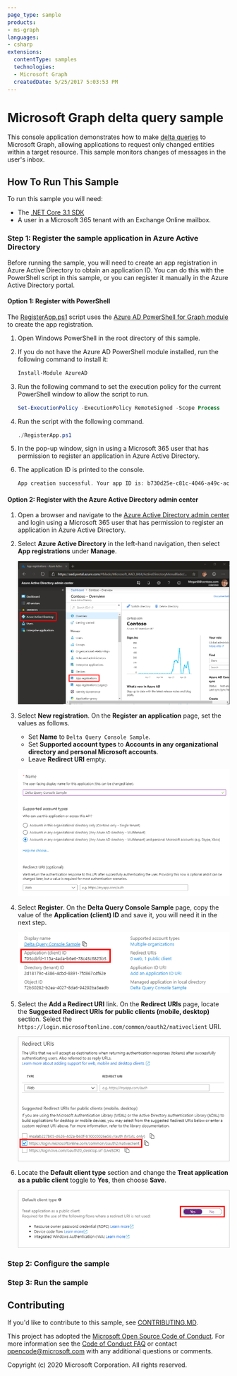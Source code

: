 ```yaml
---
page_type: sample
products:
- ms-graph
languages:
- csharp
extensions:
  contentType: samples
  technologies:
  - Microsoft Graph
  createdDate: 5/25/2017 5:03:53 PM
---
```

# Microsoft Graph delta query sample

This console application demonstrates how to make [delta queries](https://docs.microsoft.com/graph/delta-query-overview) to Microsoft Graph, allowing applications to request only changed entities within a target resource. This sample monitors changes of messages in the user's inbox.

## How To Run This Sample

To run this sample you will need:

- The [.NET Core 3.1 SDK](https://dotnet.microsoft.com/download)
- A user in a Microsoft 365 tenant with an Exchange Online mailbox.

### Step 1: Register the sample application in Azure Active Directory

Before running the sample, you will need to create an app registration in Azure Active Directory to obtain an application ID. You can do this with the PowerShell script in this sample, or you can register it manually in the Azure Active Directory portal.

#### Option 1: Register with PowerShell

The [RegisterApp.ps1](RegisterApp.ps1) script uses the [Azure AD PowerShell for Graph module](https://docs.microsoft.com/powershell/azure/active-directory/install-adv2?view=azureadps-2.0) to create the app registration.

1. Open Windows PowerShell in the root directory of this sample.

1. If you do not have the Azure AD PowerShell module installed, run the following command to install it:

    ```PowerShell
    Install-Module AzureAD
    ```

1. Run the following command to set the execution policy for the current PowerShell window to allow the script to run.

    ```PowerShell
    Set-ExecutionPolicy -ExecutionPolicy RemoteSigned -Scope Process
    ```

1. Run the script with the following command.

    ```PowerShell
    ./RegisterApp.ps1
    ```

1. In the pop-up window, sign in using a Microsoft 365 user that has permission to register an application in Azure Active Directory.

1. The application ID is printed to the console.

    ```PowerShell
    App creation successful. Your app ID is: b730d25e-c81c-4046-a49c-ac56c07e930a
    ```

#### Option 2: Register with the Azure Active Directory admin center

1. Open a browser and navigate to the [Azure Active Directory admin center](https://aad.portal.azure.com) and login using a Microsoft 365 user that has permission to register an application in Azure Active Directory.

1. Select **Azure Active Directory** in the left-hand navigation, then select **App registrations** under **Manage**.

    ![A screenshot of the App registrations ](./images/aad-portal-app-registrations.png)

1. Select **New registration**. On the **Register an application** page, set the values as follows.

    - Set **Name** to `Delta Query Console Sample`.
    - Set **Supported account types** to **Accounts in any organizational directory and personal Microsoft accounts**.
    - Leave **Redirect URI** empty.

    ![A screenshot of the Register an application page](./images/aad-register-an-app.png)

1. Select **Register**. On the **Delta Query Console Sample** page, copy the value of the **Application (client) ID** and save it, you will need it in the next step.

    ![A screenshot of the application ID of the new app registration](./images/aad-application-id.png)

1. Select the **Add a Redirect URI** link. On the **Redirect URIs** page, locate the **Suggested Redirect URIs for public clients (mobile, desktop)** section. Select the `https://login.microsoftonline.com/common/oauth2/nativeclient` URI.

    ![A screenshot of the Redirect URIs page](./images/aad-redirect-uris.png)

1. Locate the **Default client type** section and change the **Treat application as a public client** toggle to **Yes**, then choose **Save**.

    ![A screenshot of the Default client type section](./images/aad-default-client-type.png)

### Step 2: Configure the sample

### Step 3: Run the sample

## Contributing

If you'd like to contribute to this sample, see [CONTRIBUTING.MD](/CONTRIBUTING.md).

This project has adopted the [Microsoft Open Source Code of Conduct](https://opensource.microsoft.com/codeofconduct/). For more information see the [Code of Conduct FAQ](https://opensource.microsoft.com/codeofconduct/faq/) or contact [opencode@microsoft.com](mailto:opencode@microsoft.com) with any additional questions or comments.

Copyright (c) 2020 Microsoft Corporation. All rights reserved.

